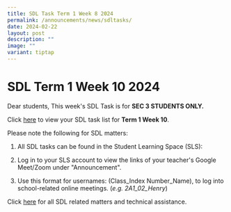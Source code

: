 ```yaml
---
title: SDL Task Term 1 Week 8 2024
permalink: /announcements/news/sdltasks/
date: 2024-02-22
layout: post
description: ""
image: ""
variant: tiptap
---
```

<h1>SDL Term 1 Week 10 2024</h1>
<p>Dear students, This week's SDL Task is for <strong>SEC 3 STUDENTS ONLY.</strong>
</p>
<p>Click <a href="https://docs.google.com/spreadsheets/d/e/2PACX-1vR3dHCnRv5puuhg_KLj7TGbizF7rDbsLoo0E73z-l35OBC3zi2NcUk7tvT8qiqGNiXTzjyx0ORq599Z/pubhtml" rel="noopener noreferrer nofollow" target="_blank">here</a> to
view your SDL task list for <strong>Term 1 Week 10</strong>.</p>
<p>Please note the following for SDL matters:</p>
<ol data-tight="true" class="tight">
<li>
<p>All SDL tasks can be found in the Student Learning Space (SLS):</p>
</li>
<li>
<p>Log in to your SLS account to view the links of your teacher's Google
Meet/Zoom under "Announcement".</p>
</li>
<li>
<p>Use this format for usernames: (Class_Index Number_Name), to log into
school-related online meetings. (<em>e.g. 2A1_02_Henry</em>)</p>
</li>
</ol>
<p>Click <a href="https://www.bukitbatoksec.moe.edu.sg/useful-resources/Students/fhbl-seek-discover-and-learn-sdl-fhbl-matters/" rel="noopener noreferrer nofollow" target="_blank">here</a> for
all SDL related matters and technical assistance.</p>